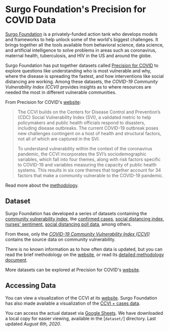 # Surgo Foundation's Precision for COVID Data

[Surgo Foundation](http://surgofoundation.org) is a privately-funded action tank who develops models and frameworks to help unlock some of the world's biggest challenges. It brings together all the tools available from behavioral science, data science, and artificial intelligence to solve problems in areas such as coronavirus, maternal health, tuberculosis, and HIV in the US and around the globe.

Surgo Foundation has put together datasets called [Precision for COVID](https://precisionforcovid.org/) to explore questions like understanding who is most vulnerable and why, where the disease is spreading the fastest, and how interventions like social distancing are working. Among these datasets, the _COVID-19 Community Vulnerability Index (CCVI)_ provides insights as to where resources are needed the most in different vulnerable communities.  

From Precision for COVID's [website](https://precisionforcovid.org/ccvi):

> The CCVI builds on the Centers for Disease Control and Prevention’s (CDC) Social Vulnerability Index (SVI), a validated metric to help policymakers and public health officials respond to disasters, including disease outbreaks. The current COVID-19 outbreak poses new challenges contingent on a host of health and structural factors, not all of which are captured in the SVI.
> 
> To understand vulnerability within the context of the coronavirus pandemic, the CCVI incorporates the SVI’s sociodemographic variables, which fall into four themes, along with risk factors specific to COVID-19 and variables measuring the capacity of public health systems. This results in six core themes that together account for 34 factors that make a community vulnerable to the COVID-19 pandemic.

Read more about the [methodology](https://precisionforcovid.org/ccvi).

## Dataset

Surgo Foundation has developed a series of datasets containing the [community vulnerability index](https://precisionforcovid.org/ccvi), the [confirmed cases](https://precisionforcovid.org/cases), [social distancing index](https://precisionforcovid.org/distancing), [nurses' sentiment](https://precisionforcovid.org/providers), [social distancing poll data](https://precisionforcovid.org/distancing-poll), among others.

From these, only the [_COVID-19 Community Vulnerability Index (CCVI)_](https://precisionforcovid.org/ccvi) contains the source data on community vulnerability.

There is no known information as to how often data is updated, but you can read the brief methodology on the [website](https://precisionforcovid.org/ccvi), or read its [detailed methodology document](https://docs.google.com/document/d/142EPwY0GqcSJlsD2fJOHIg_2G4e2ksxy8iToJ7maP4Y).

More datasets can be explored at Precision for COVID's [website](https://precisionforcovid.org/).

## Accessing Data

You can view a visualization of the CCVI at its [website](https://precisionforcovid.org/ccvi). Surgo Foundation has also made available a visualization of the [CCVI + cases data](https://precisionforcovid.org/cases).

You can access the actual dataset via [Google Sheets](https://docs.google.com/spreadsheets/d/1qEPuziEpxj-VG11IAZoa5RWEr4GhNoxMn7aBdU76O5k). We have downloaded a local copy for easier viewing, available in the [`dataset/`] directory. Last updated _August 6th, 2020_.
